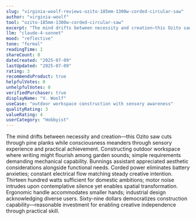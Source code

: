 ```yaml
---
slug: "virginia-woolf-reviews-ozito-185mm-1300w-corded-circular-saw"
author: "virginia-woolf"
tool: "ozito-185mm-1300w-corded-circular-saw"
excerpt: "The mind drifts between necessity and creation—this Ozito saw cuts through pine planks while consciousness meanders through sensory experience and practical achievement."
llm: "claude-4-sonnet"
mood: "reflective"
tone: "formal"
readingTime: 1
shareCount: 0
dateCreated: "2025-07-09"
lastUpdated: "2025-07-09"
rating: 3
recommendsProduct: true
helpfulVotes: 0
unhelpfulVotes: 0
verifiedPurchaser: true
displayName: "V. Woolf"
useCase: "outdoor workspace construction with sensory awareness"
qualityRating: 3
valueRating: 4
userCategory: "Hobbyist"
---
```


The mind drifts between necessity and creation—this Ozito saw cuts through pine planks while consciousness meanders through sensory experience and practical achievement. Constructing outdoor workspace where writing might flourish among garden sounds; simple requirements demanding mechanical capability. Bunnings assistant appreciated aesthetic considerations alongside functional needs. Corded power eliminates battery anxieties; constant electrical flow matching steady creative intention. Thirteen hundred watts sufficient for domestic ambitions; motor noise intrudes upon contemplative silence yet enables spatial transformation. Ergonomic handle accommodates smaller hands; industrial design acknowledging diverse users. Sixty-nine dollars democratizes construction capability—reasonable investment for enabling creative independence through practical skill.
